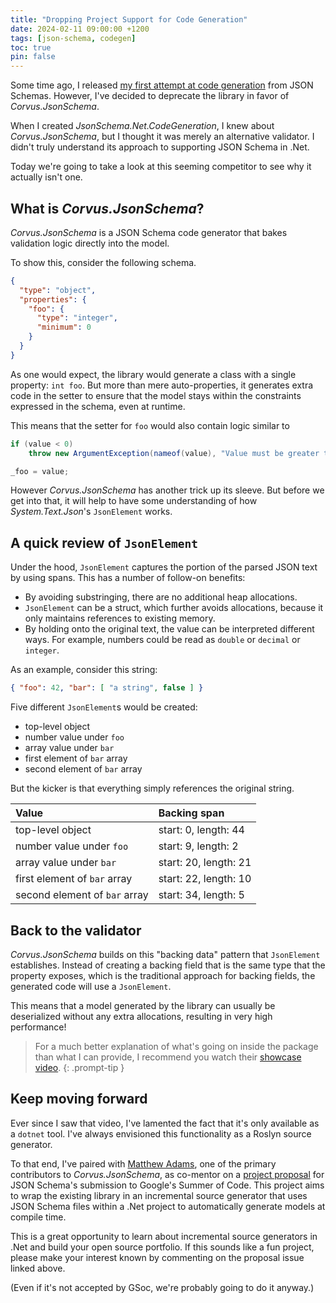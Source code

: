 ```yaml
---
title: "Dropping Project Support for Code Generation"
date: 2024-02-11 09:00:00 +1200
tags: [json-schema, codegen]
toc: true
pin: false
---
```


Some time ago, I released [my first attempt at code generation](/posts/exploring-codegen) from JSON Schemas.  However, I've decided to deprecate the library in favor of _Corvus.JsonSchema_.

When I created _JsonSchema.Net.CodeGeneration_, I knew about _Corvus.JsonSchema_, but I thought it was merely an alternative validator.  I didn't truly understand its approach to supporting JSON Schema in .Net.

Today we're going to take a look at this seeming competitor to see why it actually isn't one.

## What is _Corvus.JsonSchema_?

_Corvus.JsonSchema_ is a JSON Schema code generator that bakes validation logic directly into the model.

To show this, consider the following schema.

```json
{
  "type": "object",
  "properties": {
    "foo": {
      "type": "integer",
      "minimum": 0
    }
  }
}
```

As one would expect, the library would generate a class with a single property: `int foo`.  But more than mere auto-properties, it generates extra code in the setter to ensure that the model stays within the constraints expressed in the schema, even at runtime.

This means that the setter for `foo` would also contain logic similar to

```c#
if (value < 0)
    throw new ArgumentException(nameof(value), "Value must be greater than 0");

_foo = value;
```

However _Corvus.JsonSchema_ has another trick up its sleeve.  But before we get into that, it will help to have some understanding of how _System.Text.Json_'s `JsonElement` works.

## A quick review of `JsonElement`

Under the hood, `JsonElement` captures the portion of the parsed JSON text by using spans.  This has a number of follow-on benefits:

- By avoiding substringing, there are no additional heap allocations.
- `JsonElement` can be a struct, which further avoids allocations, because it only maintains references to existing memory.
- By holding onto the original text, the value can be interpreted different ways.  For example, numbers could be read as `double` or `decimal` or `integer`.

As an example, consider this string:

```json
{ "foo": 42, "bar": [ "a string", false ] }
```

Five different `JsonElement`s would be created:

- top-level object
- number value under `foo`
- array value under `bar`
- first element of `bar` array
- second element of `bar` array

But the kicker is that everything simply references the original string.

|Value|Backing span|
|:-|:-|
| top-level object | start: 0, length: 44 |
| number value under `foo` | start: 9, length: 2 |
| array value under `bar` | start: 20, length: 21 |
| first element of `bar` array | start: 22, length: 10 |
| second element of `bar` array | start: 34, length: 5 |

## Back to the validator

_Corvus.JsonSchema_ builds on this "backing data" pattern that `JsonElement` establishes.  Instead of creating a backing field that is the same type that the property exposes, which is the traditional approach for backing fields, the generated code will use a `JsonElement`.

This means that a model generated by the library can usually be deserialized without any extra allocations, resulting in very high performance!

> For a much better explanation of what's going on inside the package than what I can provide, I recommend you watch their [showcase video](https://www.youtube.com/watch?v=aTcD-axJBac).
{: .prompt-tip }

## Keep moving forward

Ever since I saw that video, I've lamented the fact that it's only available as a `dotnet` tool.  I've always envisioned this functionality as a Roslyn source generator.

To that end, I've paired with [Matthew Adams](https://github.com/mwadams), one of the primary contributors to _Corvus.JsonSchema_, as co-mentor on a [project proposal](https://github.com/json-schema-org/community/issues/614) for JSON Schema's submission to Google's Summer of Code.  This project aims to wrap the existing library in an incremental source generator that uses JSON Schema files within a .Net project to automatically generate models at compile time.

This is a great opportunity to learn about incremental source generators in .Net and build your open source portfolio.  If this sounds like a fun project, please make your interest known by commenting on the proposal issue linked above.

(Even if it's not accepted by GSoc, we're probably going to do it anyway.)
